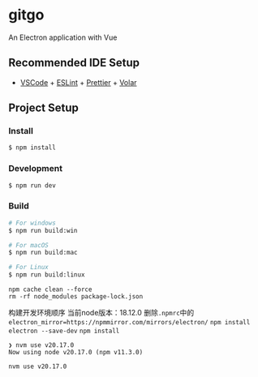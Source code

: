 # gitgo

An Electron application with Vue

## Recommended IDE Setup

- [VSCode](https://code.visualstudio.com/) + [ESLint](https://marketplace.visualstudio.com/items?itemName=dbaeumer.vscode-eslint) + [Prettier](https://marketplace.visualstudio.com/items?itemName=esbenp.prettier-vscode) + [Volar](https://marketplace.visualstudio.com/items?itemName=Vue.volar)

## Project Setup

### Install

```bash
$ npm install
```

### Development

```bash
$ npm run dev
```

### Build

```bash
# For windows
$ npm run build:win

# For macOS
$ npm run build:mac

# For Linux
$ npm run build:linux
```

```shell
npm cache clean --force
rm -rf node_modules package-lock.json
```

构建开发环境顺序
当前node版本：18.12.0
删除`.npmrc`中的`electron_mirror=https://npmmirror.com/mirrors/electron/`
`npm install electron --save-dev`
`npm install`


```shell
❯ nvm use v20.17.0
Now using node v20.17.0 (npm v11.3.0)
```

```shell
nvm use v20.17.0
```
